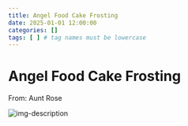 ```yaml
---
title: Angel Food Cake Frosting
date: 2025-01-01 12:00:00
categories: []
tags: [ ] # tag names must be lowercase
---
```


# Angel Food Cake Frosting
From: Aunt Rose

![img-description](https://pbs.twimg.com/media/GgopXIZWkAAsDlQ?format=jpg&name=900x900)